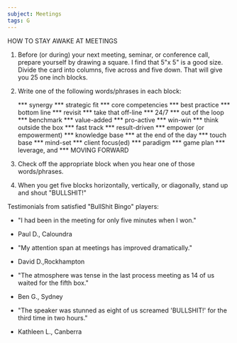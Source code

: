 ```yaml
---
subject: Meetings
tags: G
---
```

HOW TO STAY AWAKE AT MEETINGS

1. Before (or during) your next meeting, seminar, or conference call, prepare yourself by drawing a square. I find that 5"x 5" is a good size. Divide the card into columns, five across and five down. That will give you 25 one inch blocks.

2. Write one of the following words/phrases in each block:

    *** synergy
    *** strategic fit
    *** core competencies
    *** best practice
    *** bottom line
    *** revisit
    *** take that off-line
    *** 24/7
    *** out of the loop
    *** benchmark
    *** value-added
    *** pro-active
    *** win-win
    *** think outside the box
    *** fast track
    *** result-driven
    *** empower (or empowerment)
    *** knowledge base
    *** at the end of the day
    *** touch base
    *** mind-set
    *** client focus(ed)
    *** paradigm
    *** game plan
    *** leverage, and
    *** MOVING FORWARD

3. Check off the appropriate block when you hear one of those words/phrases.

4. When you get five blocks horizontally, vertically, or diagonally, stand up and shout "BULLSHIT!"


Testimonials from satisfied "BullShit Bingo" players:

* "I had been in the meeting for only five minutes when I won."
 - Paul D., Caloundra

* "My attention span at meetings has improved dramatically."
 - David D.,Rockhampton

* "The atmosphere was tense in the last process meeting as 14 of us waited for the fifth box."
 - Ben G., Sydney

* "The speaker was stunned as eight of us screamed 'BULLSHIT!' for the third time in two hours."
 - Kathleen L., Canberra